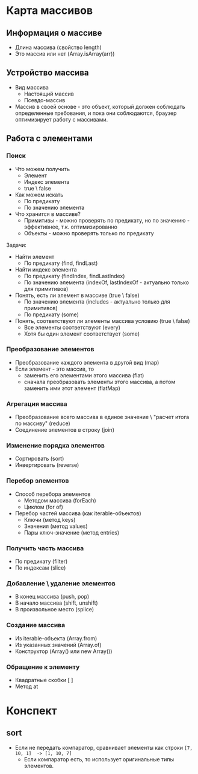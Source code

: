 # Карта массивов

## Информация о массиве

- Длина массива (свойство length)
- Это массив или нет (Array.isArray(arr))

## Устройство массива

- Вид массива
  - Настоящий массив
  - Псевдо-массив
- Массив в своей основе - это объект, который должен соблюдать определенные требования, и пока они соблюдаются, браузер оптимизирует работу с массивами.

## Работа с элементами

### Поиск

* Что можем получить
  * Элемент
  * Индекс элемента
  * true \ false
* Как можем искать
  * По предикату
  * По значению элемента
* Что хранится в массиве?
  * Примитивы - можно проверять по предикату, но по значению - эффективнее, т.к. оптимизированно
  * Объекты - можно проверять только по предикату

Задачи:

- Найти элемент 
  - По предикату (find, findLast)
- Найти индекс элемента
  - По предикату (findIndex, findLastIndex)
  - По значению элемента (indexOf, lastIndexOf - актуально только для примитивов)
- Понять, есть ли элемент в массиве (true \ false)
  - По значению элемента (includes - актуально только для примитивов)
  - По предикату (some)
- Понять, соответствуют ли элементы массива условию (true \ false)
  - Все элементы соответствуют (every)
  - Хотя бы один элемент соответствует (some)

### Преобразование элементов

- Преобразование каждого элемента в другой вид (map)
- Если элемент - это массив, то
  - заменить его элементами этого массива (flat)
  - сначала преобразовать элементы этого массива, а потом заменить ими этот элемент (flatMap)

### Агрегация массива

- Преобразование всего массива в единое значение \ "расчет итога по массиву" (reduce)
- Соединение элементов в строку (join)

### Изменение порядка элементов

- Сортировать (sort)
- Инвертировать (reverse)

### Перебор элементов

- Способ перебора элементов
  - Методом массива (forEach)
  - Циклом (for of)
- Перебор частей массива (как iterable-объектов)
  - Ключи (метод keys)
  - Значения (метод values)
  - Пары ключ-значение (метод entries)

### Получить часть массива

- По предикату (filter)
- По индексам (slice)

### Добавление \ удаление элементов

- В конец массива (push, pop)
- В начало массива (shift, unshift)
- В произвольное место (splice)

### Создание массива

- Из iterable-объекта (Array.from)
- Из указанных значений (Array.of)
- Конструктор (Array() или new Array())

### Обращение к элементу

- Квадратные скобки [ ]
- Метод at









# Конспект

## sort

- Если не передать компаратор, сравнивает элементы как строки `[7, 10, 1]  -> [1, 10, 7]`
  - Если компаратор есть, то использует оригинальные типы элементов.